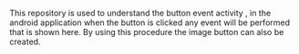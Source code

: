 This repository is used to understand the button event activity , in the android application when the button is clicked any event will be performed that is shown here.
By using this procedure the image button can also be created.
